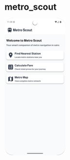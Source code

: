 # metro_scout

<img src="screen_shots/home_screenshot.png" alt="drawing" width="200" height="450" />
